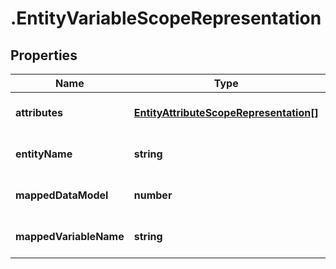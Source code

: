# .EntityVariableScopeRepresentation

## Properties
Name | Type | Description | Notes
------------ | ------------- | ------------- | -------------
**attributes** | [**EntityAttributeScopeRepresentation[]**](EntityAttributeScopeRepresentation.md) |  | [optional] [default to null]
**entityName** | **string** |  | [optional] [default to null]
**mappedDataModel** | **number** |  | [optional] [default to null]
**mappedVariableName** | **string** |  | [optional] [default to null]


